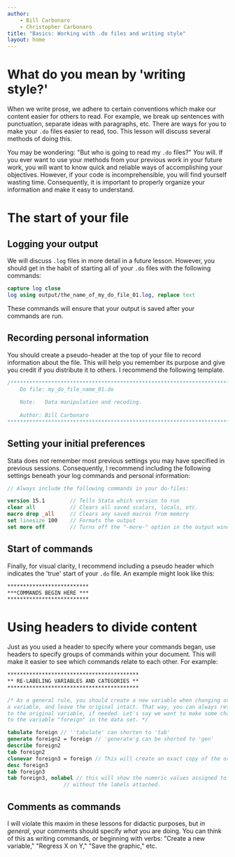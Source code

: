 ```yaml
---
author: 
    - Bill Carbonaro
    - Christopher Carbonaro
title: "Basics: Working with .do files and writing style"
layout: home
---
```


# What do you mean by 'writing style?'

When we write prose, we adhere to certain conventions which make our content easier for others to read. For example, we break up sentences with punctuation, separate ideas with paragraphs, etc. There are ways for you to make your `.do` files easier to read, too. This lesson will discuss several methods of doing this.

You may be wondering: "But who is going to read my `.do` files?" *You* will. If you ever want to use your methods from your previous work in your future work, you will want to know quick and reliable ways of accomplishing your objectives. However, if your code is incomprehensible, you will find yourself wasting time. Consequently, it is important to properly organize your information and make it easy to understand.

# The start of your file

## Logging your output

We will discuss `.log` files in more detail in a future lesson. However, you should get in the habit of starting all of your `.do` files with the following commands:

```stata
capture log close 
log using output/the_name_of_my_do_file_01.log, replace text
```

These commands will ensure that your output is saved after your commands are run.

## Recording personal information

You should create a pseudo-header at the top of your file to record information about the file. This will help you remember its purpose and give you credit if you distribute it to others. I recommend the following template.

```stata
/*************************************************************************
	Do file: my_do_file_name_01.do 
	
	Note: 	Data manipulation and recoding. 
 
	Author: Bill Carbonaro
*************************************************************************/
```

## Setting your initial preferences

Stata does not remember most previous settings you may have specified in previous sessions. Consequently, I recommend including the following settings beneath your log commands and personal information:

```stata
// Always include the following commands in your do-files: 

version 15.1 		// Tells Stata which version to run 
clear all 			// Clears all saved scalars, locals, etc.  
macro drop _all		// Clears any saved macros from memory
set linesize 100 	// Formats the output 
set more off 		// Turns off the "-more-" option in the output window
```

## Start of commands

Finally, for visual clarity, I recommend including a pseudo header which indicates the 'true' start of your `.do` file. An example might look like this:

```stata
**************************
***COMMANDS BEGIN HERE ***
**************************
```

# Using headers to divide content

Just as you used a header to specify where your commands began, use headers to specify groups of commands within your document. This will make it easier to see which commands relate to each other. For example:

```stata
******************************************
** RE-LABELING VARIABLES AND CATEGORIES **
******************************************

/* As a general rule, you should create a new variable when changing or recoding 
a variable, and leave the original intact. That way, you can always return 
to the original variable, if needed. Let's say we want to make some changes 
to the variable "foreign" in the data set. */

tabulate foreign // ''tabulate' can shorten to 'tab' 
generate foreign2 = foreign // 'generate'g can be shorted to 'gen' 
describe foreign2 
tab foreign2 
clonevar foreign3 = foreign // This will create an exact copy of the original variable 
desc foreign3 
tab foreign3 
tab foreign3, nolabel // this will show the numeric values assigned to each category
				  // without the labels attached. 
```

## Comments as commands

I will violate this maxim in these lessons for didactic purposes, but *in general*, your comments should specify *what* you are doing. You can think of this as writing commands, or beginning with verbs: "Create a new variable," "Regress X on Y," "Save the graphic," etc.
